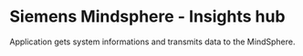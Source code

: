 # Siemens Mindsphere - Insights hub

Application gets system informations and transmits data to the MindSphere.